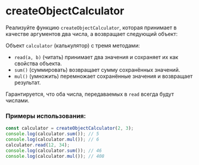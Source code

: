 # createObjectCalculator

Реализуйте функцию `createObjectCalculator`, которая принимает в качестве аргументов два числа, а возвращает следующий объект:

Объект `calculator` (калькулятор) с тремя методами:
- `read(a, b)` (читать) принимает два значения и сохраняет их как свойства объекта.
- `sum()` (суммировать) возвращает сумму сохранённых значений.
- `mul()` (умножить) перемножает сохранённые значения и возвращает результат.

Гарантируется, что оба числа, передаваемых в `read` всегда будут числами.

### Примеры использования:

```javascript
const calculator = createObjectCalculator(2, 3);
console.log(calculator.sum()); // 5
console.log(calculator.mul()); // 6
calculator.read(12, 34);
console.log(calculator.sum()); // 46
console.log(calculator.mul()); // 408
